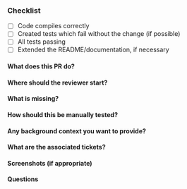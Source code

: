 ### Checklist

- [ ] Code compiles correctly
- [ ] Created tests which fail without the change (if possible)
- [ ] All tests passing
- [ ] Extended the README/documentation, if necessary

#### What does this PR do?

#### Where should the reviewer start?

#### What is missing?

#### How should this be manually tested?

#### Any background context you want to provide?

#### What are the associated tickets?

#### Screenshots (if appropriate)

#### Questions
